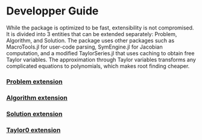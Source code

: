 # Developper Guide

While the package is optimized to be fast, extensibility is not compromised. It is divided into 3 entities that can be extended separately: Problem, Algorithm, and Solution. The package uses other packages such as MacroTools.jl for user-code parsing, SymEngine.jl for Jacobian computation, and a modified TaylorSeries.jl that uses caching to obtain free Taylor variables. The approximation through Taylor variables transforms any complicated equations to polynomials, which makes root finding cheaper.




### [Problem extension](./Problem.md#problem)

### [Algorithm extension](./algorithmDev.md#algorithm-extension)

### [Solution extension](./solutionDev.md#solution-extension)

### [Taylor0 extension](./Taylor0.md#taylor0)




